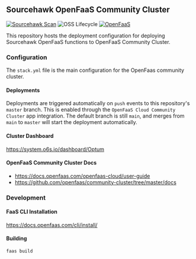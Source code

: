 Sourcehawk OpenFaaS Community Cluster
-------------------------------------

[![Sourcehawk Scan](https://github.com/optum/sourcehawk-openfaas-community-cluster/workflows/Sourcehawk%20Scan/badge.svg)](https://github.com/optum/sourcehawk-openfaas-community-cluster/actions) 
![OSS Lifecycle](https://img.shields.io/osslifecycle/optum/sourcehawk-openfaas-community-cluster) 
[![OpenFaaS](https://img.shields.io/badge/openfaas-cloud-blue.svg)](https://www.openfaas.com)

This repository hosts the deployment configuration for deploying Sourcehawk OpenFaaS functions to OpenFaaS Community Cluster.

### Configuration

The `stack.yml` file is the main configuration for the OpenFaas community cluster.

#### Deployments

Deployments are triggered automatically on `push` events to this repository's `master` branch.  This 
is enabled through the `OpenFaaS Cloud Community Cluster` app integration.  The default branch is still 
`main`, and merges from `main` to `master` will start the deployment automatically.

#### Cluster Dashboard

https://system.o6s.io/dashboard/Optum

#### OpenFaaS Community Cluster Docs

- https://docs.openfaas.com/openfaas-cloud/user-guide
- https://github.com/openfaas/community-cluster/tree/master/docs

### Development

#### FaaS CLI Installation
https://docs.openfaas.com/cli/install/

#### Building

```sh
faas build
```